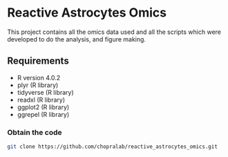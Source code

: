 # Reactive Astrocytes Omics
This project contains all the omics data used and all the scripts which were developed to do the analysis, and figure making.

## Requirements
* R version 4.0.2
* plyr (R library)
* tidyverse (R library)
* readxl (R library)
* ggplot2 (R library)
* ggrepel (R library)

### Obtain the code

```bash
git clone https://github.com/chopralab/reactive_astrocytes_omics.git
```
